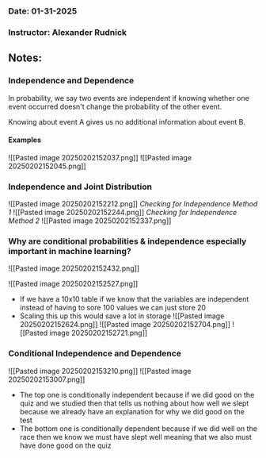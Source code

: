 ### Date: 01-31-2025
### Instructor: Alexander Rudnick


## Notes:

### Independence and Dependence
In probability, we say two events are independent if knowing whether one event occurred doesn't change the probability of the other event.

Knowing about event A gives us no additional information about event B.
#### Examples
![[Pasted image 20250202152037.png]]
![[Pasted image 20250202152045.png]]
### Independence and Joint Distribution
![[Pasted image 20250202152212.png]]
*Checking for Independence Method 1*
![[Pasted image 20250202152244.png]]
*Checking for Independence Method 2*
![[Pasted image 20250202152337.png]]

### Why are conditional probabilities & independence especially important in machine learning?
![[Pasted image 20250202152432.png]]

![[Pasted image 20250202152527.png]]
- If we have a 10x10 table if we know that the variables are independent instead of having to sore 100 values we can just store 20
- Scaling this up this would save a lot in storage
![[Pasted image 20250202152624.png]]
![[Pasted image 20250202152704.png]]
![[Pasted image 20250202152721.png]]

### Conditional Independence and Dependence
![[Pasted image 20250202153210.png]]
![[Pasted image 20250202153007.png]]
- The top one is conditionally independent because if we did good on the quiz and we studied then that tells us nothing about how well we slept because we already have an explanation for why we did good on the test
- The bottom one is conditionally dependent because if we did well on the race then we know we must have slept well meaning that we also must have done good on the quiz
